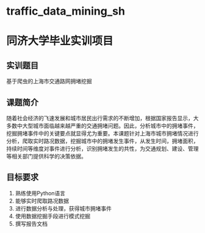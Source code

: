 # traffic_data_mining_sh
# 同济大学毕业实训项目
## 实训题目
基于爬虫的上海市交通路网拥堵挖掘
## 课题简介
随着社会经济的飞速发展和城市居民出行需求的不断增加，根据国家报告显示，大多数中大型城市面临越来越严重的交通拥堵问题。因此，分析城市中的拥堵事件，挖掘拥堵事件中的关键要点就显得尤为重要。本课题针对上海市城市拥堵情况进行分析，爬取实时路况数据，挖掘城市中的拥堵发生事件，从发生时间，拥堵面积，持续时间等维度对事件进行分析，识别拥堵发生的共性，为交通规划、建设、管理等相关部门提供科学的决策依据。
## 目标要求
1. 熟练使用Python语言
2. 能够实时爬取路况数据
3. 进行数据分析与处理，获得城市拥堵事件
4. 使用数据挖掘手段进行模式挖掘
5. 撰写报告文档
